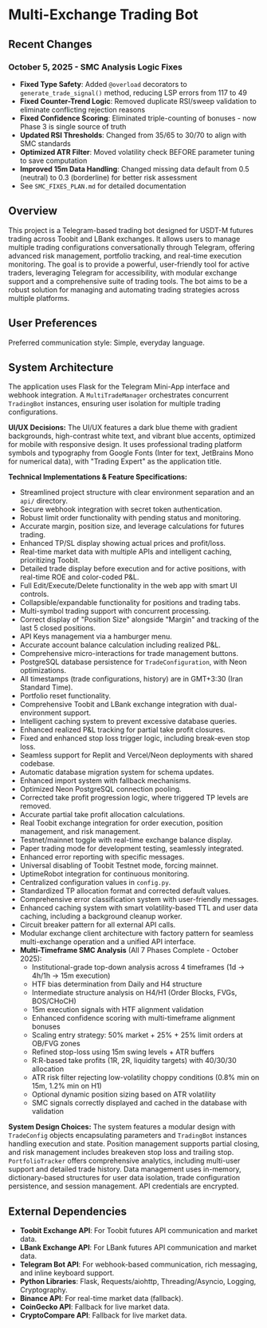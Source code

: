 # Multi-Exchange Trading Bot

## Recent Changes

### October 5, 2025 - SMC Analysis Logic Fixes
- **Fixed Type Safety**: Added `@overload` decorators to `generate_trade_signal()` method, reducing LSP errors from 117 to 49
- **Fixed Counter-Trend Logic**: Removed duplicate RSI/sweep validation to eliminate conflicting rejection reasons
- **Fixed Confidence Scoring**: Eliminated triple-counting of bonuses - now Phase 3 is single source of truth
- **Updated RSI Thresholds**: Changed from 35/65 to 30/70 to align with SMC standards
- **Optimized ATR Filter**: Moved volatility check BEFORE parameter tuning to save computation
- **Improved 15m Data Handling**: Changed missing data default from 0.5 (neutral) to 0.3 (borderline) for better risk assessment
- See `SMC_FIXES_PLAN.md` for detailed documentation

## Overview
This project is a Telegram-based trading bot designed for USDT-M futures trading across Toobit and LBank exchanges. It allows users to manage multiple trading configurations conversationally through Telegram, offering advanced risk management, portfolio tracking, and real-time execution monitoring. The goal is to provide a powerful, user-friendly tool for active traders, leveraging Telegram for accessibility, with modular exchange support and a comprehensive suite of trading tools. The bot aims to be a robust solution for managing and automating trading strategies across multiple platforms.

## User Preferences
Preferred communication style: Simple, everyday language.

## System Architecture
The application uses Flask for the Telegram Mini-App interface and webhook integration. A `MultiTradeManager` orchestrates concurrent `TradingBot` instances, ensuring user isolation for multiple trading configurations.

**UI/UX Decisions:**
The UI/UX features a dark blue theme with gradient backgrounds, high-contrast white text, and vibrant blue accents, optimized for mobile with responsive design. It uses professional trading platform symbols and typography from Google Fonts (Inter for text, JetBrains Mono for numerical data), with "Trading Expert" as the application title.

**Technical Implementations & Feature Specifications:**
- Streamlined project structure with clear environment separation and an `api/` directory.
- Secure webhook integration with secret token authentication.
- Robust limit order functionality with pending status and monitoring.
- Accurate margin, position size, and leverage calculations for futures trading.
- Enhanced TP/SL display showing actual prices and profit/loss.
- Real-time market data with multiple APIs and intelligent caching, prioritizing Toobit.
- Detailed trade display before execution and for active positions, with real-time ROE and color-coded P&L.
- Full Edit/Execute/Delete functionality in the web app with smart UI controls.
- Collapsible/expandable functionality for positions and trading tabs.
- Multi-symbol trading support with concurrent processing.
- Correct display of "Position Size" alongside "Margin" and tracking of the last 5 closed positions.
- API Keys management via a hamburger menu.
- Accurate account balance calculation including realized P&L.
- Comprehensive micro-interactions for trade management buttons.
- PostgreSQL database persistence for `TradeConfiguration`, with Neon optimizations.
- All timestamps (trade configurations, history) are in GMT+3:30 (Iran Standard Time).
- Portfolio reset functionality.
- Comprehensive Toobit and LBank exchange integration with dual-environment support.
- Intelligent caching system to prevent excessive database queries.
- Enhanced realized P&L tracking for partial take profit closures.
- Fixed and enhanced stop loss trigger logic, including break-even stop loss.
- Seamless support for Replit and Vercel/Neon deployments with shared codebase.
- Automatic database migration system for schema updates.
- Enhanced import system with fallback mechanisms.
- Optimized Neon PostgreSQL connection pooling.
- Corrected take profit progression logic, where triggered TP levels are removed.
- Accurate partial take profit allocation calculations.
- Real Toobit exchange integration for order execution, position management, and risk management.
- Testnet/mainnet toggle with real-time exchange balance display.
- Paper trading mode for development testing, seamlessly integrated.
- Enhanced error reporting with specific messages.
- Universal disabling of Toobit Testnet mode, forcing mainnet.
- UptimeRobot integration for continuous monitoring.
- Centralized configuration values in `config.py`.
- Standardized TP allocation format and corrected default values.
- Comprehensive error classification system with user-friendly messages.
- Enhanced caching system with smart volatility-based TTL and user data caching, including a background cleanup worker.
- Circuit breaker pattern for all external API calls.
- Modular exchange client architecture with factory pattern for seamless multi-exchange operation and a unified API interface.
- **Multi-Timeframe SMC Analysis** (All 7 Phases Complete - October 2025):
  - Institutional-grade top-down analysis across 4 timeframes (1d → 4h/1h → 15m execution)
  - HTF bias determination from Daily and H4 structure
  - Intermediate structure analysis on H4/H1 (Order Blocks, FVGs, BOS/CHoCH)
  - 15m execution signals with HTF alignment validation
  - Enhanced confidence scoring with multi-timeframe alignment bonuses
  - Scaling entry strategy: 50% market + 25% + 25% limit orders at OB/FVG zones
  - Refined stop-loss using 15m swing levels + ATR buffers
  - R:R-based take profits (1R, 2R, liquidity targets) with 40/30/30 allocation
  - ATR risk filter rejecting low-volatility choppy conditions (0.8% min on 15m, 1.2% min on H1)
  - Optional dynamic position sizing based on ATR volatility
  - SMC signals correctly displayed and cached in the database with validation

**System Design Choices:**
The system features a modular design with `TradeConfig` objects encapsulating parameters and `TradingBot` instances handling execution and state. Position management supports partial closing, and risk management includes breakeven stop loss and trailing stop. `PortfolioTracker` offers comprehensive analytics, including multi-user support and detailed trade history. Data management uses in-memory, dictionary-based structures for user data isolation, trade configuration persistence, and session management. API credentials are encrypted.

## External Dependencies
- **Toobit Exchange API**: For Toobit futures API communication and market data.
- **LBank Exchange API**: For LBank futures API communication and market data.
- **Telegram Bot API**: For webhook-based communication, rich messaging, and inline keyboard support.
- **Python Libraries**: Flask, Requests/aiohttp, Threading/Asyncio, Logging, Cryptography.
- **Binance API**: For real-time market data (fallback).
- **CoinGecko API**: Fallback for live market data.
- **CryptoCompare API**: Fallback for live market data.